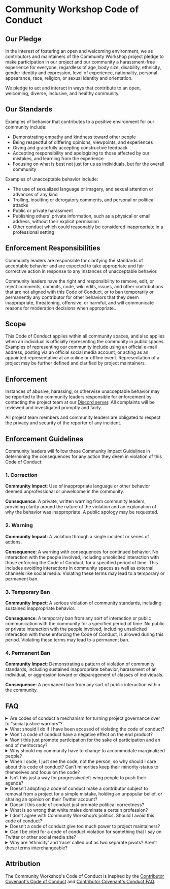 # Community Workshop Code of Conduct

## Our Pledge

In the interest of fostering an open and welcoming environment, we as contributors and maintainers of the Community Workshop project pledge to make participation in our project and our community a harassment-free experience for everyone, regardless of age, body size, disability, ethnicity, gender identity and expression, level of experience, nationality, personal appearance, race, religion, or sexual identity and orientation.

We pledge to act and interact in ways that contribute to an open, welcoming, diverse, inclusive, and healthy community.

## Our Standards

Examples of behavior that contributes to a positive environment for our
community include:

* Demonstrating empathy and kindness toward other people
* Being respectful of differing opinions, viewpoints, and experiences
* Giving and gracefully accepting constructive feedback
* Accepting responsibility and apologizing to those affected by our mistakes,
  and learning from the experience
* Focusing on what is best not just for us as individuals, but for the
  overall community

Examples of unacceptable behavior include:

* The use of sexualized language or imagery, and sexual attention or
  advances of any kind
* Trolling, insulting or derogatory comments, and personal or political attacks
* Public or private harassment
* Publishing others' private information, such as a physical or email
  address, without their explicit permission
* Other conduct which could reasonably be considered inappropriate in a
  professional setting

## Enforcement Responsibilities

Community leaders are responsible for clarifying the standards of acceptable behavior and are expected to take appropriate and fair corrective action in response to any instances of unacceptable behavior.

Community leaders have the right and responsibility to remove, edit, or reject comments, commits, code, wiki edits, issues, and other contributions that are not aligned with this Code of Conduct, or to ban temporarily or permanently any contributor for other behaviors that they deem inappropriate, threatening, offensive, or harmful, and will communicate reasons for moderation decisions when appropriate..

## Scope

This Code of Conduct applies within all community spaces, and also applies when an individual is officially representing the community in public spaces. Examples of representing our community include using an official e-mail address, posting via an official social media account, or acting as an appointed representative at an online or offline event. Representation of a project may be further defined and clarified by project maintainers.

## Enforcement
Instances of abusive, harassing, or otherwise unacceptable behavior may be reported to the community leaders responsible for enforcement by contacting the project team at our [Discord server](https://discord.gg/wytUnfR3Uz). All complaints will be reviewed and investigated promptly and fairly.

All project team members and community leaders are obligated to respect the privacy and security of the reporter of any incident.

## Enforcement Guidelines

Community leaders will follow these Community Impact Guidelines in determining
the consequences for any action they deem in violation of this Code of Conduct:

### 1. Correction

**Community Impact**: Use of inappropriate language or other behavior deemed
unprofessional or unwelcome in the community.

**Consequence**: A private, written warning from community leaders, providing
clarity around the nature of the violation and an explanation of why the
behavior was inappropriate. A public apology may be requested.

### 2. Warning

**Community Impact**: A violation through a single incident or series
of actions.

**Consequence**: A warning with consequences for continued behavior. No
interaction with the people involved, including unsolicited interaction with
those enforcing the Code of Conduct, for a specified period of time. This
includes avoiding interactions in community spaces as well as external channels
like social media. Violating these terms may lead to a temporary or
permanent ban.

### 3. Temporary Ban

**Community Impact**: A serious violation of community standards, including
sustained inappropriate behavior.

**Consequence**: A temporary ban from any sort of interaction or public
communication with the community for a specified period of time. No public or
private interaction with the people involved, including unsolicited interaction
with those enforcing the Code of Conduct, is allowed during this period.
Violating these terms may lead to a permanent ban.

### 4. Permanent Ban

**Community Impact**: Demonstrating a pattern of violation of community
standards, including sustained inappropriate behavior,  harassment of an
individual, or aggression toward or disparagement of classes of individuals.

**Consequence**: A permanent ban from any sort of public interaction within
the community.

## FAQ
<details>
  <summary>Are codes of conduct a mechanism for turning project governance over to “social justice warriors”?</summary>
  Project maintainers are responsible for tailoring and enforcing the codes of conduct that they adopt. A code of conduct does not grant any authority or power to anyone outside of this group. Even if pressure is applied from a third party, such as on social media, the project maintainers alone have the authority to enforce the code of conduct and are under no obligation to bow to external pressure.
</details>

<details>
  <summary>What should I do if I have been accused of violating the code of conduct?</summary>
The first step when dealing with accusations of violation of the code of conduct is to deal with it in a professional manner. Do not respond with sarcasm, attack the code of conduct or its enforcement, or the accuser. Calmly focus on the evidence of what happened, work to understand any damage you may have caused, and examine how your intentions may have inadvertently caused harm. The more you demonstrate your willingness to work with the enforcement team as they evaluate the claim, the better. Most importantly, trust the project maintainers to act in a fair and just manner. However, if you *still* believe the accusation is unjust, you can provide your perspective and engage in respectful dialogue with the community administrators to provide reasoning on why you believe the accusation is unjust. We sometimes make mistakes which would otherwise prove your innocence. 
</details>

<details>
  <summary>Won’t a code of conduct have a negative effect on the end product?</summary>
  There is no evidence that adopting a code of conduct has a negative effect on code quality, but by fostering respect, empathy, and collaboration it can actually *improve* the overall quality of the end product. A code of conduct promotes healthy interactions between the developers and community and encourages diverse perspectives, which often leads to more innovative and robust outcomes.
</details>

<details>
  <summary>Won’t this just promote participation for the sake of participation and an end of meritocracy?</summary>
  The code of conduct is not a positive discrimination policy, and it does not include any recommendation on how to recruit or select project participants. It also does not state or imply that any and all contributions should be accepted, regardless of quality or adequacy, based on any personal characteristic of the submitter. By fostering a more cooperative and civil environment, the code of conduct actually creates the opportunity for more people to participate, learn, grow, and improve the quality of their contributions in a positive and supportive environment.
</details>

<details>
  <summary>Why should my community have to change to accommodate marginalized people?</summary>
  The level of accommodation that the code of conduct implies is not higher than the one that is expected when dealing with peers in other professional settings. It is not about being accommodating to one group, it’s about making all potential contributors feel welcome and safe. By embracing diversity and providing equal opportunities, the community can benefit from a wider range of perspectives and experiences, leading to more innovation and growth.
</details> 

<details>
  <summary>When I code, I just see the code, not the person, so why should I care about this code of conduct? Can’t minorities keep their minority-status to themselves and focus on the code?</summary>
  If a potential contributor has to hide some portion of their identity in order to avoid explicit or implicit bias, they may not feel safe contributing to the project. Each person should feel welcomed and accepted and free to bring their whole selves to their work. What’s more, hiding behind an anonymous account, a gender- or racial-neutral pseudonym, or otherwise hiding one’s true identity can have a materially negative effect on building the kind of reputation and open source track record that many employers look for in potential hires. Recognizing and respecting the individuals behind the code is essential for fostering a healthy and inclusive community. By following the code of conduct, you contribute to creating an environment where everyone can participate without fear of discrimination or harassment. Valuing and acknowledging the diverse backgrounds and identities of contributors enriches the community as a whole.
</details>

<details>
  <summary>Isn’t this just a way for progressive/left-wing people to push their agenda?</summary>
  Codes of conduct are not about promoting any specific political agenda. They are intended to establish guidelines for respectful and inclusive behavior within a project or community. The focus is on creating an environment that is welcoming to all participants, regardless of their political beliefs or affiliations. Civil, non-discriminatory, and professional behavior should be a baseline and shared value held by people of all ideologies, regardless of political affiliation (with the obvious exception of hate groups).
</details>

<details>
  <summary>Doesn’t adopting a code of conduct make a contributor subject to removal from a project for a simple mistake, holding an unpopular belief, or sharing an opinion on their Twitter account?</summary>
  In the case of a confirmed violation, project maintainers are expected to meet the violation with a consequence that is proportional to the offense and to work with the offender to prevent future violations. Maintainers want a safe, collaborative community of bright, kind, compassionate contributors with solid technical and communication skills. It is not in their best interest to be hostile or overly punitive to members of their community. Codes of conduct are not meant to punish individuals for simple mistakes or unpopular beliefs. They are designed to address behaviors that are harmful, discriminatory, or harass others within the project or community. We consider the context and severity of an incident before taking any enforcement actions.
</details>

<details>
  <summary>Doesn’t this code of conduct just promote political correctness?</summary>
  Codes of conduct aim to promote respect, inclusivity, and professionalism within a community. While they encourage mindful and considerate communication, they are not solely about political correctness. The focus is on creating a safe and welcoming space where all individuals can participate without fear of harassment or discrimination.
</details>

<details>
  <summary>What is so wrong that white males dominate a certain profession?</summary>
  Women and men of all backgrounds, ethnicities, and races can have competence and interest in software development and deserve equal access to opportunities in open source and tech. But the low rate at which marginalized people are recruited, and the high rate at which they leave the industry, point to a larger cultural and systemic problem. Codes of conduct attempt to address this in part by reducing the potential for discrimination, explicit and implicit bias, and the negative impact of homogeneous teams.
</details>

<details>
  <summary>I don’t agree with Community Workshop’s politics. Should I avoid this code of conduct?</summary>
  The code of conduct is separate from any particular politics or ideologies. It serves as a guideline for respectful behavior and sets expectations for participants in the Community Workshop. It is important to focus on the shared goal of creating an inclusive and welcoming environment rather than personal disagreements. The code of conduct does not imply any political or social orientation aside from the goal of making the project welcoming and inclusive to people of all backgrounds.
</details>

<details>
  <summary>Doesn’t a code of conduct give too much power to project maintainers?</summary>
  Project maintainers are the arbiters of code of conduct violations and are the unquestioned leaders of the projects they own. Without a code of conduct, a project maintainer has the power to eject any contributor from a project for any (or no) reason at all. The codes of conduct aim to distribute the responsibility of maintaining a positive community environment among project maintainers and community leaders. While they have the authority to enforce the code, it is  done transparently and with the goal of creating a safe and inclusive space for all participants. The power is balanced with accountability and the input of the community.
</details>

<details>
  <summary>Can I be cited for a code of conduct violation for something that I say on Twitter or other social media site?</summary>
  The code of conduct only applies in project spaces and when an individual is representing a project. However, if your behavior on external platforms has a direct and significant impact on the project or our community, it may be considered when evaluating a potential code of conduct violation. It is important to exercise respectful behavior and represent the project or community positively, even outside official spaces.
</details>

<details>
  <summary>Why are ‘ethnicity’ and ‘race’ called out as two separate pivots? Aren’t these terms interchangeable?</summary>
Ethnicity (or ethnic group) is a category of people who identify with each other based on similarities such as common ancestry, language, history, society, culture or nation. Race is the grouping of humans based on shared physical or social qualities into categories generally viewed as distinct by society and usually resulting from genetic ancestry. 'Ethnicity' and 'race' are distinct but interconnected concepts. While they can overlap, they are not necessarily interchangeable. We recognize different cultures and the process of translation might make the differences between these terms less apparent. Violence and discrimination can occur based on the perception of either and sometimes both at the same time which is why it is important to call them out as two separate concepts.
</details>

## Attribution

The Community Workshop's Code of Conduct is inspired by the [Contributor Covenant's Code of Conduct](https://www.contributor-covenant.org/version/2/0/code_of_conduct.html) and [Contributor Covenant's Conduct FAQ](https://www.contributor-covenant.org/faq/).
